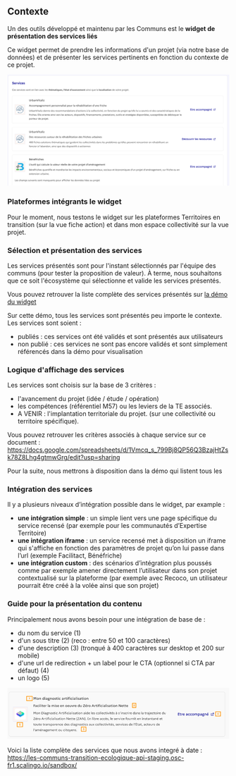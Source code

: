 ## Contexte

Un des outils développé et maintenu par les Communs est le **widget de présentation des services liés**

Ce widget permet de prendre les informations d'un projet (via notre base de données) et de présenter les services pertinents en fonction du contexte de ce projet.

![widget.png](widget.png)

### Plateformes intégrants le widget

Pour le moment, nous testons le widget sur les plateformes Territoires en transition (sur la vue fiche action) et dans mon espace collectivité sur la vue projet.

### Sélection et présentation des services

Les services présentés sont pour l'instant sélectionnés par l'équipe des communs (pour tester la proposition de valeur). À terme, nous souhaitons que ce soit l'écosystème qui sélectionne et valide les services présentés.

Vous pouvez retrouver la liste complète des services présentés sur [la démo du widget](https://les-communs-transition-ecologique-api-staging.osc-fr1.scalingo.io/sandbox/)

Sur cette démo, tous les services sont présentés peu importe le contexte. Les services sont soient :

- publiés : ces services ont été validés et sont présentés aux utilisateurs
- non publié : ces services ne sont pas encore validés et sont simplement référencés dans la démo pour visualisation

### Logique d'affichage des services

Les services sont choisis sur la base de 3 critères :

- l'avancement du projet (idée / étude / opération)
- les compétences (référentiel M57) ou les leviers de la TE associés.
- A VENIR : l'implantation territoriale du projet. (sur une collectivité ou territoire spécifique).

Vous pouvez retrouver les critères associés à chaque service sur ce document : https://docs.google.com/spreadsheets/d/1Vmcq_s_799Bj8QP56Q3BzajHtZsk78Z8Lhg4gtmwGrg/edit?usp=sharing

Pour la suite, nous mettrons à disposition dans la démo qui listent tous les

### Intégration des services

Il y a plusieurs niveaux d’intégration possible dans le widget, par example :

- **une intégration simple** : un simple lient vers une page spécifique du service recensé (par exemple pour les communautés d’Expertise Territoire)
- **une intégration iframe** : un service recensé met à disposition un iframe qui s'affiche en fonction des paramètres de projet qu’on lui passe dans l’url (exemple Facilitact, Bénéfriche)
- **une intégration custom** : des scénarios d’intégration plus poussés comme par exemple amener directement l’utilisateur dans son projet contextualisé sur la plateforme (par exemple avec Recoco, un utilisateur pourrait être créé à la volée ainsi que son projet)

### Guide pour la présentation du contenu

Principalement nous avons besoin pour une intégration de base de :

- du nom du service (1)
- d'un sous titre (2) (reco : entre 50 et 100 caractères)
- d'une description (3) (tronqué à 400 caractères sur desktop et 200 sur mobile)
- d'une url de redirection + un label pour le CTA (optionnel si CTA par défaut) (4)
- un logo (5)

![contenu-service.png](contenu-service.png)

Voici la liste complète des services que nous avons integré à date : https://les-communs-transition-ecologique-api-staging.osc-fr1.scalingo.io/sandbox/
